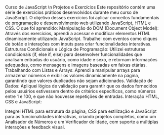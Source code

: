 Curso de JavaScript \n
Projetos e Exercícios
Este repositório contém uma série de exercícios práticos desenvolvidos durante meu curso de JavaScript. O objetivo desses exercícios foi aplicar conceitos fundamentais de programação e desenvolvimento web utilizando JavaScript, HTML e CSS.
O que foi aprendido:
Manipulação do DOM (Document Object Model):
Através dos exercícios, aprendi a acessar e modificar elementos HTML dinamicamente utilizando JavaScript.
Trabalhei com eventos como cliques de botão e interações com inputs para criar funcionalidades interativas.
Estruturas Condicionais e Lógica de Programação:
Utilizei estruturas condicionais (if, else if, else) para desenvolver funcionalidades que analisam entradas do usuário, como idade e sexo, e retornam informações adequadas, como mensagens e imagens baseadas em faixas etárias.
Trabalhando com Listas e Arrays:
Aprendi a manipular arrays para armazenar números e exibir os valores dinamicamente na página, garantindo que valores duplicados não sejam adicionados.
Validação de Dados:
Apliquei lógica de validação para garantir que os dados fornecidos pelos usuários estivessem dentro de critérios específicos, como números entre 1 e 100, e que não houvesse repetições de entradas.
Interação HTML, CSS e JavaScript:

Integrei HTML para estrutura da página, CSS para estilização e JavaScript para as funcionalidades interativas, criando projetos completos, como um Analisador de Números e um Verificador de Idade, com suporte a múltiplas interações e feedback visual.
